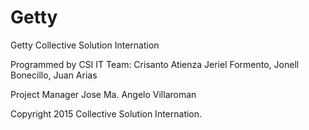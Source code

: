 Getty
=====

Getty Collective Solution Internation

Programmed by CSI IT Team:
Crisanto Atienza
Jeriel Formento,
Jonell Bonecillo,
Juan Arias

Project Manager
Jose Ma. Angelo Villaroman


Copyright 2015 Collective Solution Internation.
